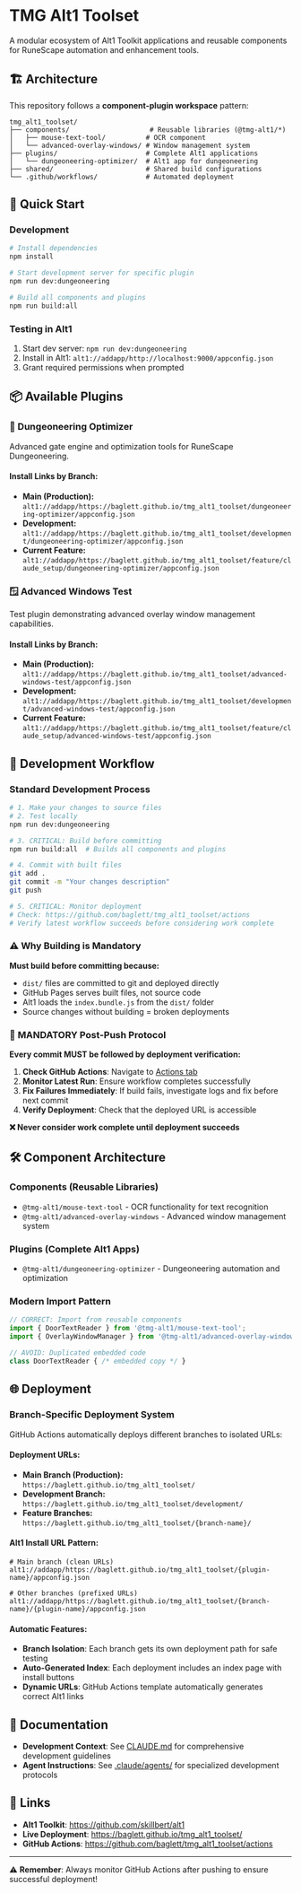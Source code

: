 # TMG Alt1 Toolset

A modular ecosystem of Alt1 Toolkit applications and reusable components for RuneScape automation and enhancement tools.

## 🏗️ Architecture

This repository follows a **component-plugin workspace** pattern:

```
tmg_alt1_toolset/
├── components/                    # Reusable libraries (@tmg-alt1/*)
│   ├── mouse-text-tool/          # OCR component
│   └── advanced-overlay-windows/ # Window management system
├── plugins/                      # Complete Alt1 applications
│   └── dungeoneering-optimizer/  # Alt1 app for dungeoneering
├── shared/                       # Shared build configurations
└── .github/workflows/            # Automated deployment
```

## 🚀 Quick Start

### Development
```bash
# Install dependencies
npm install

# Start development server for specific plugin
npm run dev:dungeoneering

# Build all components and plugins
npm run build:all
```

### Testing in Alt1
1. Start dev server: `npm run dev:dungeoneering`
2. Install in Alt1: `alt1://addapp/http://localhost:9000/appconfig.json`
3. Grant required permissions when prompted

## 📦 Available Plugins

### 🏰 Dungeoneering Optimizer
Advanced gate engine and optimization tools for RuneScape Dungeoneering.

#### Install Links by Branch:
- **Main (Production):** `alt1://addapp/https://baglett.github.io/tmg_alt1_toolset/dungeoneering-optimizer/appconfig.json`
- **Development:** `alt1://addapp/https://baglett.github.io/tmg_alt1_toolset/development/dungeoneering-optimizer/appconfig.json`
- **Current Feature:** `alt1://addapp/https://baglett.github.io/tmg_alt1_toolset/feature/claude_setup/dungeoneering-optimizer/appconfig.json`

### 🪟 Advanced Windows Test
Test plugin demonstrating advanced overlay window management capabilities.

#### Install Links by Branch:
- **Main (Production):** `alt1://addapp/https://baglett.github.io/tmg_alt1_toolset/advanced-windows-test/appconfig.json`
- **Development:** `alt1://addapp/https://baglett.github.io/tmg_alt1_toolset/development/advanced-windows-test/appconfig.json`
- **Current Feature:** `alt1://addapp/https://baglett.github.io/tmg_alt1_toolset/feature/claude_setup/advanced-windows-test/appconfig.json`

## 🔧 Development Workflow

### Standard Development Process
```bash
# 1. Make your changes to source files
# 2. Test locally
npm run dev:dungeoneering

# 3. CRITICAL: Build before committing
npm run build:all  # Builds all components and plugins

# 4. Commit with built files
git add .
git commit -m "Your changes description"
git push

# 5. CRITICAL: Monitor deployment
# Check: https://github.com/baglett/tmg_alt1_toolset/actions
# Verify latest workflow succeeds before considering work complete
```

### **⚠️ Why Building is Mandatory**

**Must build before committing because:**
- `dist/` files are committed to git and deployed directly
- GitHub Pages serves built files, not source code
- Alt1 loads the `index.bundle.js` from the `dist/` folder
- Source changes without building = broken deployments

### 🚨 **MANDATORY Post-Push Protocol**

**Every commit MUST be followed by deployment verification:**

1. **Check GitHub Actions**: Navigate to [Actions tab](https://github.com/baglett/tmg_alt1_toolset/actions)
2. **Monitor Latest Run**: Ensure workflow completes successfully
3. **Fix Failures Immediately**: If build fails, investigate logs and fix before next commit
4. **Verify Deployment**: Check that the deployed URL is accessible

**❌ Never consider work complete until deployment succeeds**

## 🛠️ Component Architecture

### Components (Reusable Libraries)
- `@tmg-alt1/mouse-text-tool` - OCR functionality for text recognition
- `@tmg-alt1/advanced-overlay-windows` - Advanced window management system

### Plugins (Complete Alt1 Apps)
- `@tmg-alt1/dungeoneering-optimizer` - Dungeoneering automation and optimization

### Modern Import Pattern
```typescript
// CORRECT: Import from reusable components
import { DoorTextReader } from '@tmg-alt1/mouse-text-tool';
import { OverlayWindowManager } from '@tmg-alt1/advanced-overlay-windows';

// AVOID: Duplicated embedded code
class DoorTextReader { /* embedded copy */ }
```

## 🌐 Deployment

### Branch-Specific Deployment System
GitHub Actions automatically deploys different branches to isolated URLs:

#### Deployment URLs:
- **Main Branch (Production):** `https://baglett.github.io/tmg_alt1_toolset/`
- **Development Branch:** `https://baglett.github.io/tmg_alt1_toolset/development/`
- **Feature Branches:** `https://baglett.github.io/tmg_alt1_toolset/{branch-name}/`

#### Alt1 Install URL Pattern:
```
# Main branch (clean URLs)
alt1://addapp/https://baglett.github.io/tmg_alt1_toolset/{plugin-name}/appconfig.json

# Other branches (prefixed URLs)
alt1://addapp/https://baglett.github.io/tmg_alt1_toolset/{branch-name}/{plugin-name}/appconfig.json
```

#### Automatic Features:
- **Branch Isolation**: Each branch gets its own deployment path for safe testing
- **Auto-Generated Index**: Each deployment includes an index page with install buttons
- **Dynamic URLs**: GitHub Actions template automatically generates correct Alt1 links

## 📖 Documentation

- **Development Context**: See [CLAUDE.md](./CLAUDE.md) for comprehensive development guidelines
- **Agent Instructions**: See [.claude/agents/](./claude/agents/) for specialized development protocols

## 🔗 Links

- **Alt1 Toolkit**: https://github.com/skillbert/alt1
- **Live Deployment**: https://baglett.github.io/tmg_alt1_toolset/
- **GitHub Actions**: https://github.com/baglett/tmg_alt1_toolset/actions

---

⚠️ **Remember**: Always monitor GitHub Actions after pushing to ensure successful deployment!